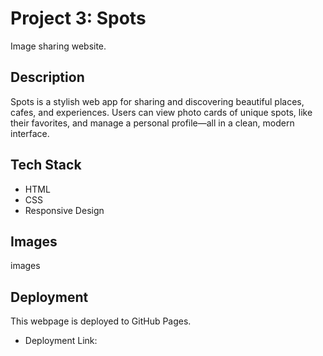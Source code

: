 # Project 3: Spots

Image sharing website.

## Description

Spots is a stylish web app for sharing and discovering beautiful places, cafes, and experiences. Users can view photo cards of unique spots, like their favorites, and manage a personal profile—all in a clean, modern interface.

## Tech Stack

- HTML
- CSS
- Responsive Design

## Images

images

## Deployment

This webpage is deployed to GitHub Pages.

- Deployment Link:
